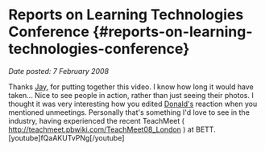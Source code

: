 # Reports on Learning Technologies Conference {#reports-on-learning-technologies-conference}

_Date posted: 7 February 2008_

Thanks [Jay](http://informl.com/), for putting together this video. I know how long it would have taken... Nice to see people in action, rather than just seeing their photos. I thought it was very interesting how you edited [Donald's](http://donaldhtaylor.wordpress.com/) reaction when you mentioned unmeetings. Personally that's something I'd love to see in the industry, having experienced the recent TeachMeet ( http://teachmeet.pbwiki.com/TeachMeet08_London ) at BETT. [youtube]fQaAKUTvPNg[/youtube]